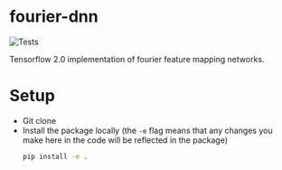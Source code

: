 # fourier-dnn

![Tests](https://github.com/Samyak2/fourier-dnn/workflows/Tests/badge.svg)

Tensorflow 2.0 implementation of fourier feature mapping networks.

# Setup

 - Git clone
 - Install the package locally (the `-e` flag means that any changes you make here in the code will be
    reflected in the package)
    ```bash
    pip install -e .
    ```
